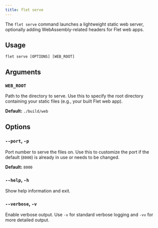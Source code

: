 ```yaml
---
title: flet serve
---
```


The `flet serve` command launches a lightweight static web server, optionally adding WebAssembly-related headers for Flet web apps.

## Usage

```
flet serve [OPTIONS] [WEB_ROOT]
```

## Arguments

### `WEB_ROOT`

Path to the directory to serve. Use this to specify the root directory containing your static files (e.g., your built Flet web app).
 
**Default:** `./build/web`

## Options

### `--port`, `-p`

Port number to serve the files on. Use this to customize the port if the default (`8000`) is already in use or needs to be changed.

**Default:** `8000`

### `--help`, `-h`

Show help information and exit.

### `--verbose`, `-v`

Enable verbose output. Use `-v` for standard verbose logging and `-vv` for more detailed output.